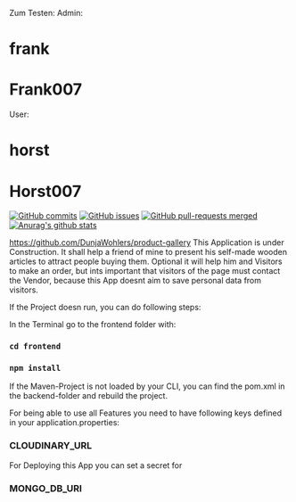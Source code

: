 Zum Testen:
Admin: 
  # frank
  # Frank007
User:
  # horst
  # Horst007

[![GitHub commits](https://badgen.net/github/commits/DunjaWohlers/product-gallery)](https://github.com/DunjaWohlers/product-gallery/commit/)
[![GitHub issues](https://img.shields.io/github/issues/DunjaWohlers/product-gallery)](https://github.com/DunjaWohlers/product-gallery/issues/)
[![GitHub pull-requests merged](https://badgen.net/github/merged-prs/DunjaWohlers/product-gallery)](https://github.com/DunjaWohlers/product-gallery/pulls?q=is%3Amerged)
[![Anurag's github stats](https://github-readme-stats.vercel.app/api?username=DunjaWohlers&theme=blue-green)](https://github.com/DunjaWohlers/github-readme-stats)

https://github.com/DunjaWohlers/product-gallery
This Application is under Construction.
It shall help a friend of mine to present his self-made wooden articles to attract people buying them.
Optional it will help him and Visitors to make an order, but ints important that visitors of the page must contact the
Vendor,
because this App doesnt aim to save personal data from visitors.

If the Project doesn run, you can do following steps:

In the Terminal go to the frontend folder with:

### `cd frontend`

### `npm install`

If the Maven-Project is not loaded by your CLI, you can find the pom.xml in the backend-folder and rebuild the project.

For being able to use all Features you need to have following keys defined in your application.properties:

### CLOUDINARY_URL

For Deploying this App you can set a secret for

### MONGO_DB_URI
